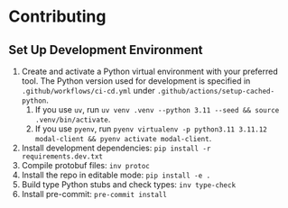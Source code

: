 # Contributing

## Set Up Development Environment

1. Create and activate a Python virtual environment with your preferred tool. The Python version
   used for development is specified in `.github/workflows/ci-cd.yml` under
   `.github/actions/setup-cached-python`.
    1. If you use `uv`, run `uv venv .venv --python 3.11 --seed && source .venv/bin/activate`.
    1. If you use `pyenv`, run `pyenv virtualenv -p python3.11 3.11.12 modal-client && pyenv
       activate modal-client`.
1. Install development dependencies: `pip install -r requirements.dev.txt`
1. Compile protobuf files: `inv protoc`
1. Install the repo in editable mode: `pip install -e .`
1. Build type Python stubs and check types: `inv type-check`
1. Install pre-commit: `pre-commit install`
